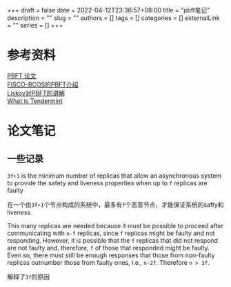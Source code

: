 +++ 
draft = false
date = 2022-04-12T23:36:57+08:00
title = "pbft笔记"
description = ""
slug = ""
authors = []
tags = []
categories = []
externalLink = ""
series = []
+++

# 参考资料
[PBFT 论文](https://pmg.csail.mit.edu/papers/osdi99.pdf)  
[FISCO-BCOS的PBFT介绍](https://fisco-bcos-documentation.readthedocs.io/zh_CN/latest/docs/design/consensus/pbft.html)  
[Liskov对PBFT的讲解](https://www.youtube.com/watch?v=Uj638eFIWg8)  
[What is Tendermint](https://docs.tendermint.com/master/introduction/what-is-tendermint.html)

# 论文笔记
## 一些记录
`3f+1` is the minimum number of replicas that allow an asynchronous system to provide the safety and liveness properties when up to `f` replicas are faulty

在一个由`3f+1`个节点构成的系统中，最多有`f`个恶意节点，才能保证系统的safty和liveness


This many replicas are needed because it must be possible to proceed after communicating with `n-f` replicas, since `f` replicas might be faulty and not responding. However, it is possible that the `f` replicas that did not respond are not faulty and, therefore, `f` of those that responded might be faulty. Even so, there must still be enough responses that those from non-faulty replicas outnumber those from faulty ones, i.e., `n-2f`. Therefore `n > 3f`.

解释了`3f`的原因